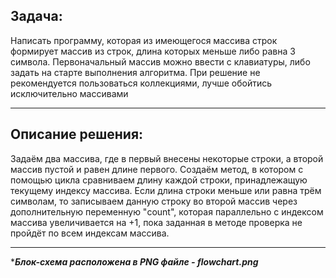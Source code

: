 ## **Задача:**
Написать программу, которая из имеющегося массива строк формирует массив из строк, длина которых меньше либо равна 3 символа. Первоначальный массив можно ввести с клавиатуры, либо задать на старте выполнения алгоритма. При решение не рекомендуется пользоваться коллекциями, лучше обойтись исключительно массивами

---
## **Описание решения:**
Задаём два массива, где в первый внесены некоторые строки, а второй массив пустой и равен длине первого. 
Создаём метод, в котором с помощью цикла сравниваем длину каждой строки, принадлежащую текущему индексу массива. 
Если длина строки меньше или равна трём символам, то записываем данную строку во второй массив через дополнительную переменную "count", которая параллельно с индексом массива увеличивается на +1, пока заданная в методе проверка не пройдёт по всем индексам массива.

---
****Блок-схема расположена в PNG файле - flowchart.png***